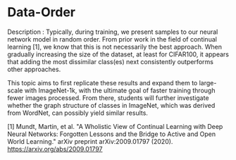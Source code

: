 # Data-Order


Description :
Typically, during training, we present samples to our neural network model in random order. From prior work in the field of continual learning [1], we know that this is not necessarily the best approach. When gradually
increasing the size of the dataset, at least for CIFAR100, it appears that adding the most dissimilar class(es) next consistently outperforms other approaches. 

This topic aims to first replicate these results and expand them to large-scale with ImageNet-1k, with the ultimate goal of faster training through fewer images processed. From there, students will further investigate whether the graph structure of classes in ImageNet, which was derived from WordNet, can possibly yield
similar results.

[1] Mundt, Martin, et al. "A Wholistic View of Continual Learning with Deep Neural
Networks: Forgotten Lessons and the Bridge to Active and Open World Learning." arXiv
preprint arXiv:2009.01797 (2020). https://arxiv.org/abs/2009.01797

